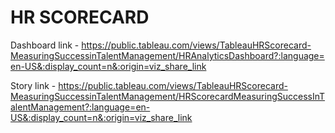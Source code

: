 # HR SCORECARD 

Dashboard link - https://public.tableau.com/views/TableauHRScorecard-MeasuringSuccessinTalentManagement/HRAnalyticsDashboard?:language=en-US&:display_count=n&:origin=viz_share_link

Story link - https://public.tableau.com/views/TableauHRScorecard-MeasuringSuccessinTalentManagement/HRScorecardMeasuringSuccessInTalentManagement?:language=en-US&:display_count=n&:origin=viz_share_link

